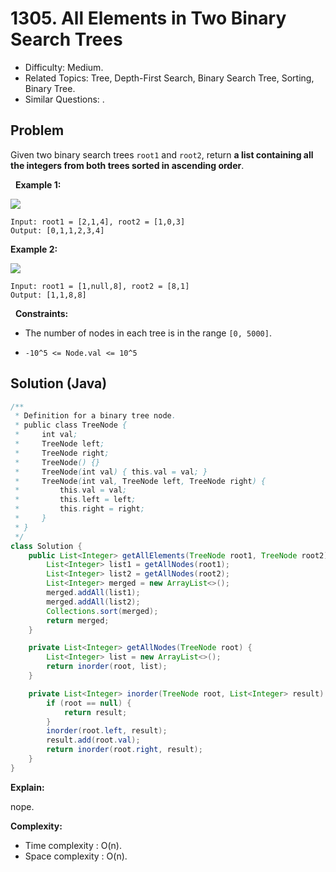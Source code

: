 # 1305. All Elements in Two Binary Search Trees

- Difficulty: Medium.
- Related Topics: Tree, Depth-First Search, Binary Search Tree, Sorting, Binary Tree.
- Similar Questions: .

## Problem

Given two binary search trees ```root1``` and ```root2```, return **a list containing all the integers from both trees sorted in **ascending** order**.

 
**Example 1:**

![](https://assets.leetcode.com/uploads/2019/12/18/q2-e1.png)

```
Input: root1 = [2,1,4], root2 = [1,0,3]
Output: [0,1,1,2,3,4]
```

**Example 2:**

![](https://assets.leetcode.com/uploads/2019/12/18/q2-e5-.png)

```
Input: root1 = [1,null,8], root2 = [8,1]
Output: [1,1,8,8]
```

 
**Constraints:**


	
- The number of nodes in each tree is in the range ```[0, 5000]```.
	
- ```-10^5 <= Node.val <= 10^5```



## Solution (Java)

```java
/**
 * Definition for a binary tree node.
 * public class TreeNode {
 *     int val;
 *     TreeNode left;
 *     TreeNode right;
 *     TreeNode() {}
 *     TreeNode(int val) { this.val = val; }
 *     TreeNode(int val, TreeNode left, TreeNode right) {
 *         this.val = val;
 *         this.left = left;
 *         this.right = right;
 *     }
 * }
 */
class Solution {
    public List<Integer> getAllElements(TreeNode root1, TreeNode root2) {
        List<Integer> list1 = getAllNodes(root1);
        List<Integer> list2 = getAllNodes(root2);
        List<Integer> merged = new ArrayList<>();
        merged.addAll(list1);
        merged.addAll(list2);
        Collections.sort(merged);
        return merged;
    }

    private List<Integer> getAllNodes(TreeNode root) {
        List<Integer> list = new ArrayList<>();
        return inorder(root, list);
    }

    private List<Integer> inorder(TreeNode root, List<Integer> result) {
        if (root == null) {
            return result;
        }
        inorder(root.left, result);
        result.add(root.val);
        return inorder(root.right, result);
    }
}
```

**Explain:**

nope.

**Complexity:**

* Time complexity : O(n).
* Space complexity : O(n).
